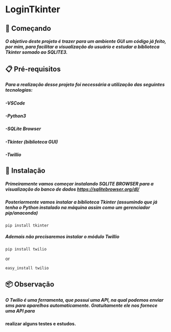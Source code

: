 # LoginTkinter
## 🚀 Começando
##### O objetivo deste projeto é trazer para um ambiente GUI um código já feito, por mim, para facilitar a visualização do usuário e estudar a biblioteca Tkinter somado ao SQLITE3. 
## 📋 Pré-requisitos
##### Para a realização desse projeto foi necessária a utilização das seguintes tecnologias: </br>
##### -VSCode </br>
##### -Python3
##### -SQLite Browser </br>
##### -Tkinter (biblioteca GUI)
##### -Twillio

## 🔧 Instalação
##### Primeiramente vamos começar instalando SQLITE BROWSER para a visualização do banco de dados https://sqlitebrowser.org/dl/ </br>
##### Posteriormente vamos instalar a biblioteca Tkinter (assumindo que já tenha o Python instalado na máquina assim como um gerenciador pip/anaconda) </br>
```
pip install tkinter
```
##### Ademais não precisaremos instalar o módulo Twillio
```
pip install twilio
```
or
```
easy_install twilio
```
## 📦 Observação

##### O Twilio é uma ferramenta, que possui uma API, na qual podemos enviar sms para aparelhos automaticamente. Gratuitamente ele nos fornece uma API para
#### realizar alguns testes e estudos.


